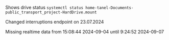 Shows drive status
`systemctl status home-tanel-Documents-public_transport_project-HardDrive.mount`

Changed interruptions endpoint on 23.07.2024

Missing realtime data from 15:08:44 2024-09-04 until 9:24:52 2024-09-07